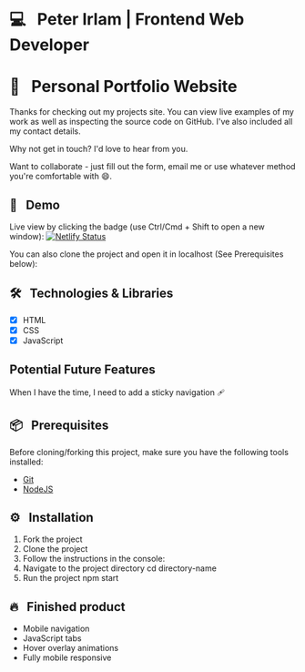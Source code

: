 # 💻 &nbsp; Peter Irlam | Frontend Web Developer

# 📖 &nbsp; Personal Portfolio Website

Thanks for checking out my projects site. You can view live examples of my work as well as inspecting the source code on
GitHub. I've also included all my contact details. 

Why not get in touch? I'd love to hear from you. 

Want to collaborate - just fill out the form, email me or use whatever method you're comfortable with 😄.

## 🔗 &nbsp; Demo

Live view by clicking the badge (use Ctrl/Cmd + Shift to open a new window): [![Netlify Status](https://api.netlify.com/api/v1/badges/f9a7f8d3-58ca-44ed-a038-ae8d2efd31a5/deploy-status)](https://peter-irlam-portfolio.netlify.app/)

You can also clone the project and open it in localhost (See Prerequisites below):

## 🛠 &nbsp; Technologies & Libraries

- [x] HTML
- [x] CSS
- [x] JavaScript

## Potential Future Features

When I have the time, I need to add a sticky navigation 🩹

## 📦 &nbsp; Prerequisites

Before cloning/forking this project, make sure you have the following tools installed:

- [Git](https://git-scm.com/downloads)
- [NodeJS](https://nodejs.org/en/download/)

## ⚙️ &nbsp; Installation

1. Fork the project
2. Clone the project
3. Follow the instructions in the console:
4. Navigate to the project directory cd directory-name
6. Run the project npm start

## 🔥 &nbsp; Finished product

- Mobile navigation
- JavaScript tabs 
- Hover overlay animations
- Fully mobile responsive
